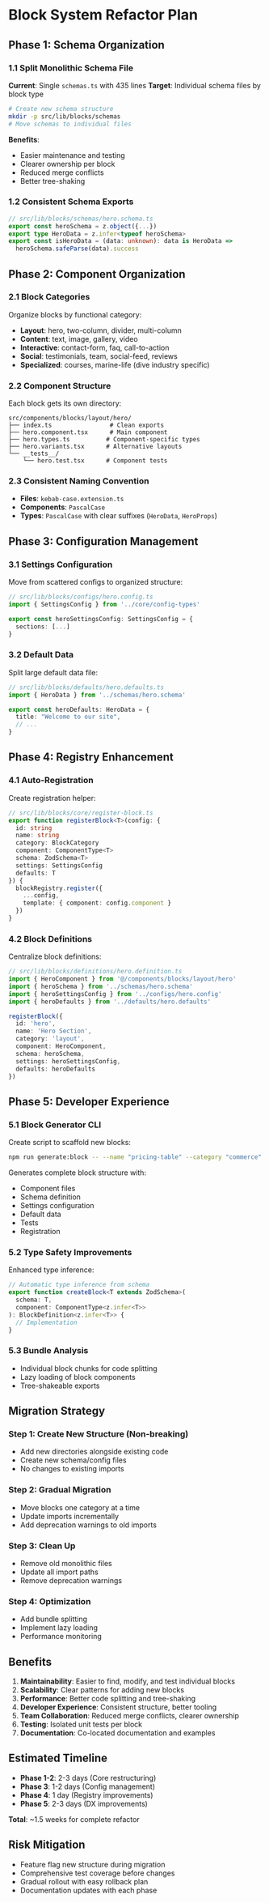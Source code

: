 # Block System Refactor Plan

## Phase 1: Schema Organization

### 1.1 Split Monolithic Schema File
**Current**: Single `schemas.ts` with 435 lines
**Target**: Individual schema files by block type

```bash
# Create new schema structure
mkdir -p src/lib/blocks/schemas
# Move schemas to individual files
```

**Benefits**:
- Easier maintenance and testing
- Clearer ownership per block
- Reduced merge conflicts
- Better tree-shaking

### 1.2 Consistent Schema Exports
```typescript
// src/lib/blocks/schemas/hero.schema.ts
export const heroSchema = z.object({...})
export type HeroData = z.infer<typeof heroSchema>
export const isHeroData = (data: unknown): data is HeroData => 
  heroSchema.safeParse(data).success
```

## Phase 2: Component Organization

### 2.1 Block Categories
Organize blocks by functional category:

- **Layout**: hero, two-column, divider, multi-column
- **Content**: text, image, gallery, video
- **Interactive**: contact-form, faq, call-to-action
- **Social**: testimonials, team, social-feed, reviews
- **Specialized**: courses, marine-life (dive industry specific)

### 2.2 Component Structure
Each block gets its own directory:

```
src/components/blocks/layout/hero/
├── index.ts                # Clean exports
├── hero.component.tsx      # Main component
├── hero.types.ts          # Component-specific types
├── hero.variants.tsx      # Alternative layouts
└── __tests__/
    └── hero.test.tsx      # Component tests
```

### 2.3 Consistent Naming Convention
- **Files**: `kebab-case.extension.ts`
- **Components**: `PascalCase`
- **Types**: `PascalCase` with clear suffixes (`HeroData`, `HeroProps`)

## Phase 3: Configuration Management

### 3.1 Settings Configuration
Move from scattered configs to organized structure:

```typescript
// src/lib/blocks/configs/hero.config.ts
import { SettingsConfig } from '../core/config-types'

export const heroSettingsConfig: SettingsConfig = {
  sections: [...]
}
```

### 3.2 Default Data
Split large default data file:

```typescript
// src/lib/blocks/defaults/hero.defaults.ts
import { HeroData } from '../schemas/hero.schema'

export const heroDefaults: HeroData = {
  title: "Welcome to our site",
  // ...
}
```

## Phase 4: Registry Enhancement

### 4.1 Auto-Registration
Create registration helper:

```typescript
// src/lib/blocks/core/register-block.ts
export function registerBlock<T>(config: {
  id: string
  name: string
  category: BlockCategory
  component: ComponentType<T>
  schema: ZodSchema<T>
  settings: SettingsConfig
  defaults: T
}) {
  blockRegistry.register({
    ...config,
    template: { component: config.component }
  })
}
```

### 4.2 Block Definitions
Centralize block definitions:

```typescript
// src/lib/blocks/definitions/hero.definition.ts
import { HeroComponent } from '@/components/blocks/layout/hero'
import { heroSchema } from '../schemas/hero.schema'
import { heroSettingsConfig } from '../configs/hero.config'
import { heroDefaults } from '../defaults/hero.defaults'

registerBlock({
  id: 'hero',
  name: 'Hero Section',
  category: 'layout',
  component: HeroComponent,
  schema: heroSchema,
  settings: heroSettingsConfig,
  defaults: heroDefaults
})
```

## Phase 5: Developer Experience

### 5.1 Block Generator CLI
Create script to scaffold new blocks:

```bash
npm run generate:block -- --name "pricing-table" --category "commerce"
```

Generates complete block structure with:
- Component files
- Schema definition
- Settings configuration  
- Default data
- Tests
- Registration

### 5.2 Type Safety Improvements
Enhanced type inference:

```typescript
// Automatic type inference from schema
export function createBlock<T extends ZodSchema>(
  schema: T,
  component: ComponentType<z.infer<T>>
): BlockDefinition<z.infer<T>> {
  // Implementation
}
```

### 5.3 Bundle Analysis
- Individual block chunks for code splitting
- Lazy loading of block components
- Tree-shakeable exports

## Migration Strategy

### Step 1: Create New Structure (Non-breaking)
- Add new directories alongside existing code
- Create new schema/config files
- No changes to existing imports

### Step 2: Gradual Migration
- Move blocks one category at a time
- Update imports incrementally  
- Add deprecation warnings to old imports

### Step 3: Clean Up
- Remove old monolithic files
- Update all import paths
- Remove deprecation warnings

### Step 4: Optimization
- Add bundle splitting
- Implement lazy loading
- Performance monitoring

## Benefits

1. **Maintainability**: Easier to find, modify, and test individual blocks
2. **Scalability**: Clear patterns for adding new blocks
3. **Performance**: Better code splitting and tree-shaking
4. **Developer Experience**: Consistent structure, better tooling
5. **Team Collaboration**: Reduced merge conflicts, clearer ownership
6. **Testing**: Isolated unit tests per block
7. **Documentation**: Co-located documentation and examples

## Estimated Timeline

- **Phase 1-2**: 2-3 days (Core restructuring)
- **Phase 3**: 1-2 days (Config management) 
- **Phase 4**: 1 day (Registry improvements)
- **Phase 5**: 2-3 days (DX improvements)

**Total**: ~1.5 weeks for complete refactor

## Risk Mitigation

- Feature flag new structure during migration
- Comprehensive test coverage before changes
- Gradual rollout with easy rollback plan
- Documentation updates with each phase